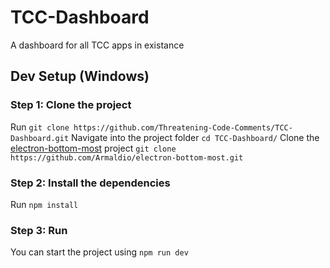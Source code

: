 # TCC-Dashboard
A dashboard for all TCC apps in existance

## Dev Setup (Windows)
### Step 1: Clone the project
Run `git clone https://github.com/Threatening-Code-Comments/TCC-Dashboard.git`
Navigate into the project folder `cd TCC-Dashboard/`
Clone the [electron-bottom-most](https://github.com/Armaldio/electron-bottom-most) project `git clone https://github.com/Armaldio/electron-bottom-most.git`

### Step 2: Install the dependencies
Run `npm install`

### Step 3: Run
You can start the project using `npm run dev`
